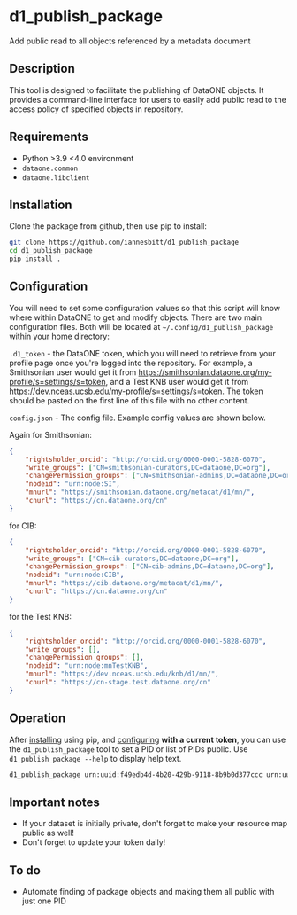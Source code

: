# d1_publish_package
Add public read to all objects referenced by a metadata document

## Description

This tool is designed to facilitate the publishing of DataONE objects. It provides a command-line interface for users to easily add public read to the access policy of specified objects in repository.

## Requirements

- Python >3.9 <4.0 environment
- `dataone.common`
- `dataone.libclient`

## Installation

Clone the package from github, then use pip to install:

```bash
git clone https://github.com/iannesbitt/d1_publish_package
cd d1_publish_package
pip install .
```

## Configuration

You will need to set some configuration values so that this script will know where within DataONE to get and modify objects.
There are two main configuration files. Both will be located at `~/.config/d1_publish_package` within your home directory:

`.d1_token` - the DataONE token, which you will need to retrieve from your profile page once you're logged into the repository. For example, a Smithsonian user would get it from https://smithsonian.dataone.org/my-profile/s=settings/s=token, and a Test KNB user would get it from https://dev.nceas.ucsb.edu/my-profile/s=settings/s=token. The token should be pasted on the first line of this file with no other content.

`config.json` - The config file. Example config values are shown below.

Again for Smithsonian:
```json
{
    "rightsholder_orcid": "http://orcid.org/0000-0001-5828-6070",
    "write_groups": ["CN=smithsonian-curators,DC=dataone,DC=org"],
    "changePermission_groups": ["CN=smithsonian-admins,DC=dataone,DC=org"],
    "nodeid": "urn:node:SI",
    "mnurl": "https://smithsonian.dataone.org/metacat/d1/mn/",
    "cnurl": "https://cn.dataone.org/cn"
}
```

for CIB:
```json
{
    "rightsholder_orcid": "http://orcid.org/0000-0001-5828-6070",
    "write_groups": ["CN=cib-curators,DC=dataone,DC=org"],
    "changePermission_groups": ["CN=cib-admins,DC=dataone,DC=org"],
    "nodeid": "urn:node:CIB",
    "mnurl": "https://cib.dataone.org/metacat/d1/mn/",
    "cnurl": "https://cn.dataone.org/cn"
}
```

for the Test KNB:
```json
{
    "rightsholder_orcid": "http://orcid.org/0000-0001-5828-6070",
    "write_groups": [],
    "changePermission_groups": [],
    "nodeid": "urn:node:mnTestKNB",
    "mnurl": "https://dev.nceas.ucsb.edu/knb/d1/mn/",
    "cnurl": "https://cn-stage.test.dataone.org/cn"
}
```

## Operation

After [installing](#installation) using pip, and [configuring](#configuration) **with a current token**, you can use the `d1_publish_package` tool to set a PID or list of PIDs public. Use `d1_publish_package --help` to display help text.

```bash
d1_publish_package urn:uuid:f49edb4d-4b20-429b-9118-8b9b0d377ccc urn:uuid:1a5550b6-0319-4be2-892a-58ecfb29d7a0 urn:uuid:5580e89e-d0f3-4588-8b85-ed16b52c4fa9 resource_map_urn:uuid:75a07438-0523-4898-a67b-2c260cd5efff
```

## Important notes

- If your dataset is initially private, don't forget to make your resource map public as well!
- Don't forget to update your token daily! 

## To do

- Automate finding of package objects and making them all public with just one PID

